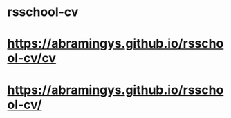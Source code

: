 # rsschool-cv

# https://abramingys.github.io/rsschool-cv/cv

# https://abramingys.github.io/rsschool-cv/
